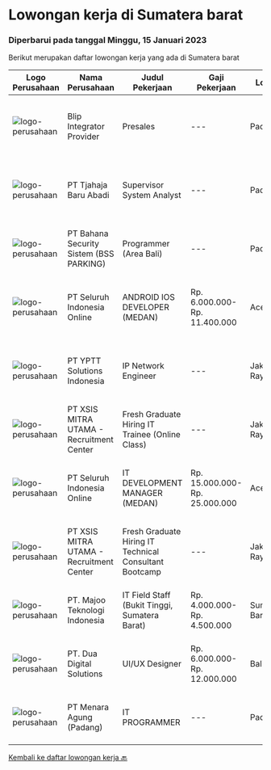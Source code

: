 
  # Lowongan kerja di Sumatera barat

  ### Diperbarui pada tanggal Minggu, 15 Januari 2023

  Berikut merupakan daftar lowongan kerja yang ada di Sumatera barat

  |Logo Perusahaan | Nama Perusahaan | Judul Pekerjaan | Gaji Pekerjaan | Lokasi | Deskripsi | Tanggal diunggah | Pranala |
  | -------------- | --------------- | --------------- | --------- | --------- | -------------- | ------- | ----------- |
  |![logo-perusahaan](https://i.ibb.co/sqvTCh9/112815900-stock-vector-no-image-available-icon-flat-vector.webp)|Blip Integrator Provider|Presales|---|Padang|Pendidikan minimal D3 Jaringan Informatika Berpengalaman dibidang Industri IT atau  ISP (Internet Service Provider) minimal 1 tahun Menguasai Mikrotik...|Sabtu, 14 Januari 2023|https://www.jobstreet.co.id/id/job/presales-1034283829?token=0~1850ece2-831e-4af9-872a-9489ec1c5be5&sectionRank=1&jobId=jobstreet-id-job-1034283829|
|![logo-perusahaan](https://i.ibb.co/sqvTCh9/112815900-stock-vector-no-image-available-icon-flat-vector.webp)|PT Tjahaja Baru Abadi|Supervisor System Analyst|---|Padang|Job Descriptions: Provide strategic leadership to drive the design, realization and operationalization of business process and data structure design...|Selasa, 10 Januari 2023|https://www.jobstreet.co.id/id/job/supervisor-system-analyst-4156723?token=0~1850ece2-831e-4af9-872a-9489ec1c5be5&sectionRank=2&jobId=jobstreet-id-job-4156723|
|![logo-perusahaan](https://i.ibb.co/sqvTCh9/112815900-stock-vector-no-image-available-icon-flat-vector.webp)|PT Bahana Security Sistem (BSS PARKING)|Programmer (Area Bali)|---|Padang|Kualifikasi:  • Pria/Wanita Usia Maks 30 Tahun• Komunikatif, dapat bekerja dalam Team &amp; Individu• Pendidikan minimal D3 (Jurusan Teknik...|Sabtu, 14 Januari 2023|https://www.jobstreet.co.id/id/job/programmer-area-bali-1034267415?token=0~1850ece2-831e-4af9-872a-9489ec1c5be5&sectionRank=3&jobId=jobstreet-id-job-1034267415|
|![logo-perusahaan](https://image-service-cdn.seek.com.au/c768f0670f8f8212da7de609b6af9d0b2e5134cc/ee4dce1061f3f616224767ad58cb2fc751b8d2dc)|PT Seluruh Indonesia Online|ANDROID IOS DEVELOPER (MEDAN)|Rp. 6.000.000-Rp. 11.400.000|Aceh|Semua programmer boleh melamar termasuk junior dan seniorAndroid IOS developer yang berpengalaman di butuhkan untuk di MedanBack End Engineer / front...|Rabu, 11 Januari 2023|https://www.jobstreet.co.id/id/job/android-ios-developer-medan-4163183?token=0~1850ece2-831e-4af9-872a-9489ec1c5be5&sectionRank=4&jobId=jobstreet-id-job-4163183|
|![logo-perusahaan](https://image-service-cdn.seek.com.au/b19dcc8e0d8c72885364e59d748de360bc3571ed/ee4dce1061f3f616224767ad58cb2fc751b8d2dc)|PT YPTT Solutions Indonesia|IP Network Engineer|---|Jakarta Raya|RESPONSIBILTIES: Responsible for Switch and Router installation, commissioning, testing, integration,and maintenance of IP network equipments IP...|Jumat, 06 Januari 2023|https://www.jobstreet.co.id/id/job/ip-network-engineer-4171961?token=0~1850ece2-831e-4af9-872a-9489ec1c5be5&sectionRank=5&jobId=jobstreet-id-job-4171961|
|![logo-perusahaan](https://image-service-cdn.seek.com.au/fa12dd378bd230f83b9ccd636b4121ebbb347455/ee4dce1061f3f616224767ad58cb2fc751b8d2dc)|PT XSIS MITRA UTAMA - Recruitment Center|Fresh Graduate Hiring IT Trainee (Online Class)|---|Jakarta Raya|What we offer you: Integrated Training Full Stack specialist in Java (online class training) Soft Skills Training. Real &amp; varied experiences (IT...|Jumat, 06 Januari 2023|https://www.jobstreet.co.id/id/job/fresh-graduate-hiring-it-trainee-online-class-4171088?token=0~1850ece2-831e-4af9-872a-9489ec1c5be5&sectionRank=6&jobId=jobstreet-id-job-4171088|
|![logo-perusahaan](https://image-service-cdn.seek.com.au/0b0211cd04dfde6741552748d1d29459a06346af/ee4dce1061f3f616224767ad58cb2fc751b8d2dc)|PT Seluruh Indonesia Online|IT DEVELOPMENT MANAGER (MEDAN)|Rp. 15.000.000-Rp. 25.000.000|Aceh|Memiliki pengalaman leadership sebagai Manager sebelumnya.Back End Engineer1. Memiliki pengalaman dalam membangun RESTful APIs2. Menguasai bahasa...|Sabtu, 31 Desember 2022|https://www.jobstreet.co.id/id/job/it-development-manager-medan-4146572?token=0~1850ece2-831e-4af9-872a-9489ec1c5be5&sectionRank=7&jobId=jobstreet-id-job-4146572|
|![logo-perusahaan](https://image-service-cdn.seek.com.au/fa12dd378bd230f83b9ccd636b4121ebbb347455/ee4dce1061f3f616224767ad58cb2fc751b8d2dc)|PT XSIS MITRA UTAMA - Recruitment Center|Fresh Graduate Hiring IT Technical Consultant Bootcamp|---|Jakarta Raya|What we offer you: Integrated Training Full Stack specialist in Java/.Net/Quality Assurance Soft Skills Training. Real &amp; varied experiences (IT...|Jumat, 23 Desember 2022|https://www.jobstreet.co.id/id/job/fresh-graduate-hiring-it-technical-consultant-bootcamp-4155431?token=0~1850ece2-831e-4af9-872a-9489ec1c5be5&sectionRank=8&jobId=jobstreet-id-job-4155431|
|![logo-perusahaan](https://image-service-cdn.seek.com.au/189bf52fde82636e38ad72262805fd31d41717ee/ee4dce1061f3f616224767ad58cb2fc751b8d2dc)|PT. Majoo Teknologi Indonesia|IT Field Staff (Bukit Tinggi, Sumatera Barat)|Rp. 4.000.000-Rp. 4.500.000|Sumatera Barat|Kualifikasi Minimal: D3/S1 Teknologi Informasi atau Sistem Informasi Pengalaman 1 tahun bekerja sebagai teknisi lapangan di bidang teknologi informasi...|Rabu, 21 Desember 2022|https://www.jobstreet.co.id/id/job/it-field-staff-bukit-tinggi-sumatera-barat-4152847?token=0~1850ece2-831e-4af9-872a-9489ec1c5be5&sectionRank=9&jobId=jobstreet-id-job-4152847|
|![logo-perusahaan](https://image-service-cdn.seek.com.au/88b73afb9dce87178b763e985c68ae57d7794b34/ee4dce1061f3f616224767ad58cb2fc751b8d2dc)|PT. Dua Digital Solutions|UI/UX Designer|Rp. 6.000.000-Rp. 12.000.000|Bali|Are you a UI/UX designer with experience designing websites and apps?Do you like to work remotely? We’re seeking skilled independent designers to join...|Kamis, 22 Desember 2022|https://www.jobstreet.co.id/id/job/ui-ux-designer-4153197?token=0~1850ece2-831e-4af9-872a-9489ec1c5be5&sectionRank=10&jobId=jobstreet-id-job-4153197|
|![logo-perusahaan](https://i.ibb.co/sqvTCh9/112815900-stock-vector-no-image-available-icon-flat-vector.webp)|PT Menara Agung (Padang)|IT PROGRAMMER|---|Padang|Kualifikasi Pekerjaan Pendidikan minimal D3 Memiliki pengalaman minimla 1 Tahun Maksimal Usia 30 Tahun Diutamakan memahami OS Linux Server Menguasai...|Senin, 19 Desember 2022|https://www.jobstreet.co.id/id/job/it-programmer-4148878?token=0~1850ece2-831e-4af9-872a-9489ec1c5be5&sectionRank=11&jobId=jobstreet-id-job-4148878|


  [Kembali ke daftar lowongan kerja 🔙](../README.md#daftar-lowongan-kerja)
  